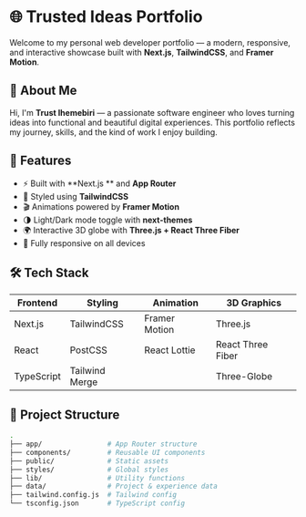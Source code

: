 # 🌐 Trusted Ideas Portfolio

Welcome to my personal web developer portfolio — a modern, responsive, and interactive showcase built with **Next.js**, **TailwindCSS**, and **Framer Motion**.

## 👋 About Me

Hi, I'm **Trust Ihemebiri** — a passionate software engineer who loves turning ideas into functional and beautiful digital experiences. This portfolio reflects my journey, skills, and the kind of work I enjoy building.

## 🚀 Features

- ⚡ Built with **Next.js ** and **App Router**
- 🎨 Styled using **TailwindCSS**
- 🎬 Animations powered by **Framer Motion**
- 🌗 Light/Dark mode toggle with **next-themes**
- 🌍 Interactive 3D globe with **Three.js + React Three Fiber**
- 📱 Fully responsive on all devices

## 🛠️ Tech Stack

| Frontend       | Styling         | Animation        | 3D Graphics       |
|----------------|------------------|------------------|------------------|
| Next.js        | TailwindCSS      | Framer Motion    | Three.js         |
| React          | PostCSS          | React Lottie     | React Three Fiber|
| TypeScript     | Tailwind Merge   |                  | Three-Globe      |

## 📁 Project Structure

```bash
.
├── app/                # App Router structure
├── components/         # Reusable UI components
├── public/             # Static assets
├── styles/             # Global styles
├── lib/                # Utility functions
├── data/               # Project & experience data
├── tailwind.config.js  # Tailwind config
└── tsconfig.json       # TypeScript config
